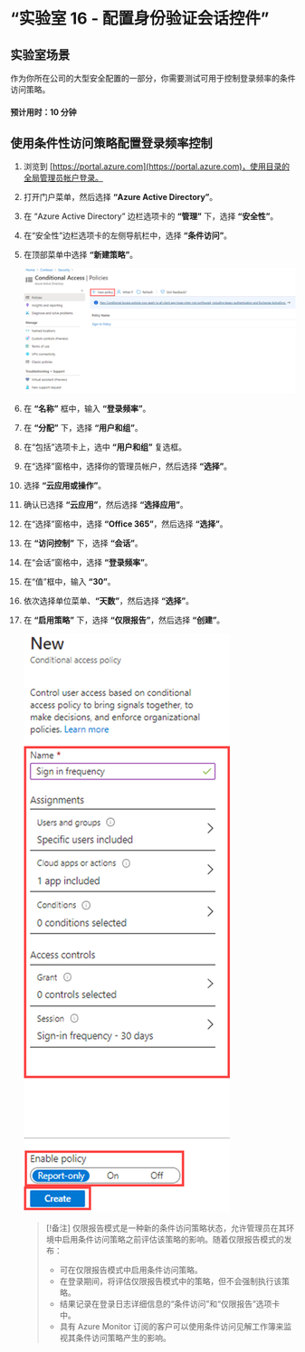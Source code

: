 ﻿---
lab:
    title: '16 - 配置身份验证会话控件'
    learning path: '02'
    module: '模块 03 - 计划、实现和管理条件访问'
---

# “实验室 16 - 配置身份验证会话控件”

## 实验室场景

作为你所在公司的大型安全配置的一部分，你需要测试可用于控制登录频率的条件访问策略。

#### 预计用时：10 分钟

## 使用条件性访问策略配置登录频率控制

1. 浏览到 [https://portal.azure.com](https://portal.azure.com)，使用目录的全局管理员帐户登录。

1. 打开门户菜单，然后选择 **“Azure Active Directory”**。

1. 在 “Azure Active Directory” 边栏选项卡的 **“管理”** 下，选择 **“安全性”**。

1. 在“安全性”边栏选项卡的左侧导航栏中，选择 **“条件访问”**。

1. 在顶部菜单中选择 **“新建策略”**。

    ![显示“条件访问”边栏选项卡的屏幕图像，其中突出显示了“新建策略”](./media/lp2-mod1-conditional-access-new-policy.png)

1. 在 **“名称”** 框中，输入 **“登录频率”**。

1. 在 **“分配”** 下，选择 **“用户和组”**。

1. 在“包括”选项卡上，选中 **“用户和组”** 复选框。

1. 在“选择”窗格中，选择你的管理员帐户，然后选择 **“选择”**。

1. 选择 **“云应用或操作”**。

1. 确认已选择 **“云应用”**，然后选择 **“选择应用”**。

1. 在“选择”窗格中，选择 **“Office 365”**，然后选择 **“选择”**。

1. 在 **“访问控制”** 下，选择 **“会话”**。

1. 在“会话”窗格中，选择 **“登录频率”**。

1. 在“值”框中，输入 **“30”**。

1. 依次选择单位菜单、**“天数”**，然后选择 **“选择”**。

1. 在 **“启用策略”** 下，选择 **“仅限报告”**，然后选择 **“创建”**。

    ![显示新的条件访问策略的屏幕图像，其中突出显示了策略设置](./media/lp2-mod3-create-session-conditional-access-policy.png)

    >[!备注]
    >仅限报告模式是一种新的条件访问策略状态，允许管理员在其环境中启用条件访问策略之前评估该策略的影响。随着仅限报告模式的发布：
    >
    >- 可在仅限报告模式中启用条件访问策略。
    >- 在登录期间，将评估仅限报告模式中的策略，但不会强制执行该策略。
    >- 结果记录在登录日志详细信息的“条件访问”和“仅限报告”选项卡中。
    >- 具有 Azure Monitor 订阅的客户可以使用条件访问见解工作簿来监视其条件访问策略产生的影响。
